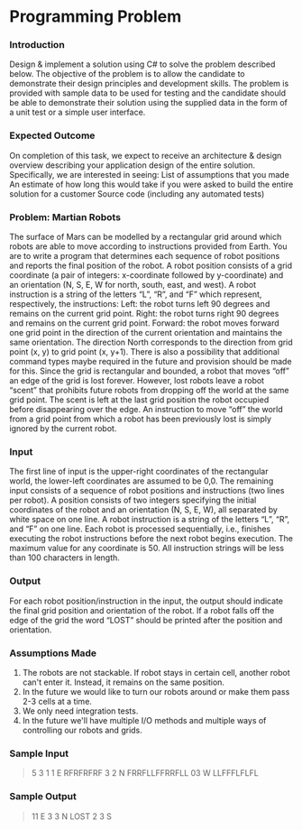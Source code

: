 # Programming Problem

### Introduction
Design & implement a solution using C# to solve the problem described below. The objective of the problem is to allow the candidate to demonstrate their design principles and development skills. The problem is provided with sample data to be used for testing and the candidate should be able to demonstrate their solution using the supplied data in the form of a unit test or a simple user interface.

### Expected Outcome
On completion of this task, we expect to receive an architecture & design overview describing your application design of the entire solution. Specifically, we are interested in seeing:
List of assumptions that you made
An estimate of how long this would take if you were asked to build the entire solution for a customer
Source code (including any automated tests)


### Problem: Martian Robots
The surface of Mars can be modelled by a rectangular grid around which robots are able to move according to instructions provided from Earth. You are to write a program that determines each sequence of robot positions and reports the final position of the robot.
A robot position consists of a grid coordinate (a pair of integers: x-coordinate followed by y-coordinate) and an orientation (N, S, E, W for north, south, east, and west).
A robot instruction is a string of the letters “L”, “R”, and “F” which represent, respectively, the instructions:
Left: the robot turns left 90 degrees and remains on the current grid point.
Right: the robot turns right 90 degrees and remains on the current grid point.
Forward: the robot moves forward one grid point in the direction of the current orientation and maintains the same orientation. The direction North corresponds to the direction from grid point (x, y) to grid point (x, y+1). There is also a possibility that additional command types maybe required in the future and provision should be made for this.
Since the grid is rectangular and bounded, a robot that moves “off” an edge of the grid is lost forever. However, lost robots leave a robot “scent” that prohibits future robots from dropping off the world at the same grid point. The scent is left at the last grid position the robot occupied before disappearing over the edge. An instruction to move “off” the world from a grid point from which a robot has been previously lost is simply ignored by the current robot.

### Input
The first line of input is the upper-right coordinates of the rectangular world, the lower-left coordinates are assumed to be 0,0.
The remaining input consists of a sequence of robot positions and instructions (two lines per robot).
A position consists of two integers specifying the initial coordinates of the robot and an orientation (N, S, E, W), all separated by white space on one line. A robot instruction is a string of the letters “L”, “R”, and “F” on one line.
Each robot is processed sequentially, i.e., finishes executing the robot instructions before the next robot begins execution.
The maximum value for any coordinate is 50. All instruction strings will be less than 100 characters in length.

### Output
For each robot position/instruction in the input, the output should indicate the final grid position and orientation of the robot. If a robot falls off the edge of the grid the word “LOST” should be printed after the position and orientation.

### Assumptions Made

1. The robots are not stackable. If robot stays in certain cell, another robot can't enter it. Instead, it remains on the same position.
2. In the future we would like to turn our robots around or make them pass 2-3 cells at a time.
3. We only need integration tests.
4. In the future we'll have multiple I/O methods and multiple ways of controlling our robots and grids.

### Sample Input
> 5 3
> 1 1 E
> RFRFRFRF
> 3 2 N
> FRRFLLFFRRFLL
> 03 W
> LLFFFLFLFL

### Sample Output
> 11 E
> 3 3 N LOST
> 2 3 S
